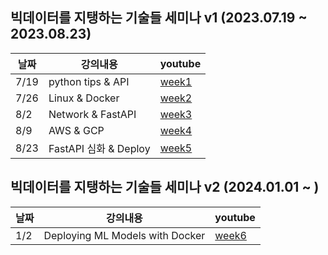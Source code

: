 ## 빅데이터를 지탱하는 기술들 세미나 v1 (2023.07.19 ~ 2023.08.23)


|날짜|강의내용|youtube|
|---|---|---|
|7/19|python tips & API|[week1](https://www.youtube.com/watch?v=aehxiqKv0Pk)|
|7/26|Linux & Docker|[week2](https://youtu.be/rJLsmh0oC6o)|
|8/2|Network & FastAPI|[week3](https://youtu.be/wRhgEzWIrRI)|
|8/9|AWS & GCP|[week4](https://youtu.be/G7UkYA9xodg)|
|8/23|FastAPI 심화 & Deploy|[week5](https://youtu.be/GcNaDQp1Rug)|

## 빅데이터를 지탱하는 기술들 세미나 v2 (2024.01.01 ~ )
| 날짜  | 강의내용                            | youtube                                              |
|-----|---------------------------------|------------------------------------------------------|
| 1/2 | Deploying ML Models with Docker | [week6]() |
